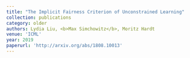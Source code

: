 ```yaml
---
title: "The Implicit Fairness Criterion of Unconstrained Learning"
collection: publications
category: older
authors: Lydia Liu, <b>Max Simchowitz</b>, Moritz Hardt
venue: 'ICML'
year: 2019
paperurl: 'http://arxiv.org/abs/1808.10013'
---
```


<!--The contents above will be part of a list of publications, if the user clicks the link for the publication than the contents of section will be rendered as a full page, allowing you to provide more information about the paper for the reader. When publications are displayed as a single page, the contents of the above "citation" field will automatically be included below this section in a smaller font.-->


